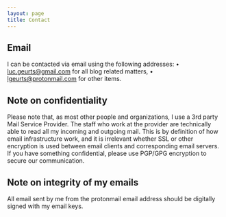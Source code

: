 ```yaml
---
layout: page
title: Contact
---
```


Email
-----

I can be contacted via email using the following addresses:
• luc.geurts@gmail.com for all blog related matters,
• lgeurts@protonmail.com for other items.

Note on confidentiality
-----------------------

Please note that, as most other people and organizations, I use a 3rd party Mail Service Provider. The staff who work at the provider are technically able to read all my incoming and outgoing mail. This is by definition of how email infrastructure work, and it is irrelevant whether SSL or other encryption is used between email clients and corresponding email servers. If you have something confidential, please use PGP/GPG encryption to secure our communication.

Note on integrity of my emails
------------------------------

All email sent by me from the protonmail email address should be digitally signed with my email keys.

